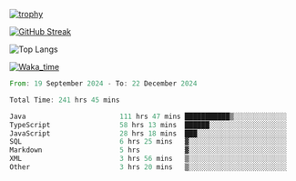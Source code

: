 <!--
**ren-joey/ren-joey** is a ✨ _special_ ✨ repository because its `README.md` (this file) appears on your GitHub profile.

Here are some ideas to get you started:

- 🔭 I’m currently working on ...
- 🌱 I’m currently learning ...
- 👯 I’m looking to collaborate on ...
- 🤔 I’m looking for help with ...
- 💬 Ask me about ...
- 📫 How to reach me: ...
- 😄 Pronouns: ...
- ⚡ Fun fact: ...
-->

[![trophy](https://github-profile-trophy.vercel.app/?username=ren-joey&theme=darkhub&column=5)](https://github.com/ren-joey)

[![GitHub Streak](https://streak-stats.demolab.com/?user=ren-joey&theme=dark)](https://github.com/ren-joey)

![Top Langs](https://github-readme-stats.vercel.app/api/top-langs?username=ren-joey&show_icons=true&layout=compact&locale=en&hide=html,CSS,scss,Pug,Twig&theme=dark)

[![Waka_time](https://github-readme-stats.vercel.app/api/wakatime?username=joeyren&theme=dark)](https://github.com/ren-joey)

<!--START_SECTION:waka-->

```rust
From: 19 September 2024 - To: 22 December 2024

Total Time: 241 hrs 45 mins

Java                       111 hrs 47 mins ███████████▒░░░░░░░░░░░░░   45.61 %
TypeScript                 58 hrs 13 mins  ██████░░░░░░░░░░░░░░░░░░░   23.76 %
JavaScript                 28 hrs 18 mins  ███░░░░░░░░░░░░░░░░░░░░░░   11.55 %
SQL                        6 hrs 25 mins   ▓░░░░░░░░░░░░░░░░░░░░░░░░   02.62 %
Markdown                   5 hrs           ▓░░░░░░░░░░░░░░░░░░░░░░░░   02.04 %
XML                        3 hrs 56 mins   ▒░░░░░░░░░░░░░░░░░░░░░░░░   01.61 %
Other                      3 hrs 20 mins   ▒░░░░░░░░░░░░░░░░░░░░░░░░   01.37 %
```

<!--END_SECTION:waka-->
